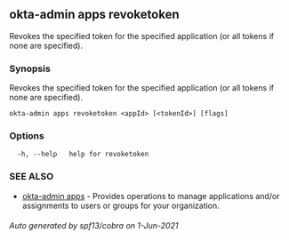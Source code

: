 ## okta-admin apps revoketoken

Revokes the specified token for the specified application (or all tokens if none are specified).

### Synopsis

Revokes the specified token for the specified application (or all tokens if none are specified).

```
okta-admin apps revoketoken <appId> [<tokenId>] [flags]
```

### Options

```
  -h, --help   help for revoketoken
```

### SEE ALSO

* [okta-admin apps](okta-admin_apps.md)	 - Provides operations to manage applications and/or assignments to users or groups for your organization.

###### Auto generated by spf13/cobra on 1-Jun-2021

